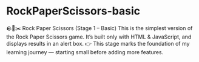 # RockPaperScissors-basic
🪨📄✂️ Rock Paper Scissors (Stage 1 – Basic)  This is the simplest version of the Rock Paper Scissors game. It’s built only with HTML &amp; JavaScript, and displays results in an alert box.  👉 This stage marks the foundation of my learning journey — starting small before adding more features.

